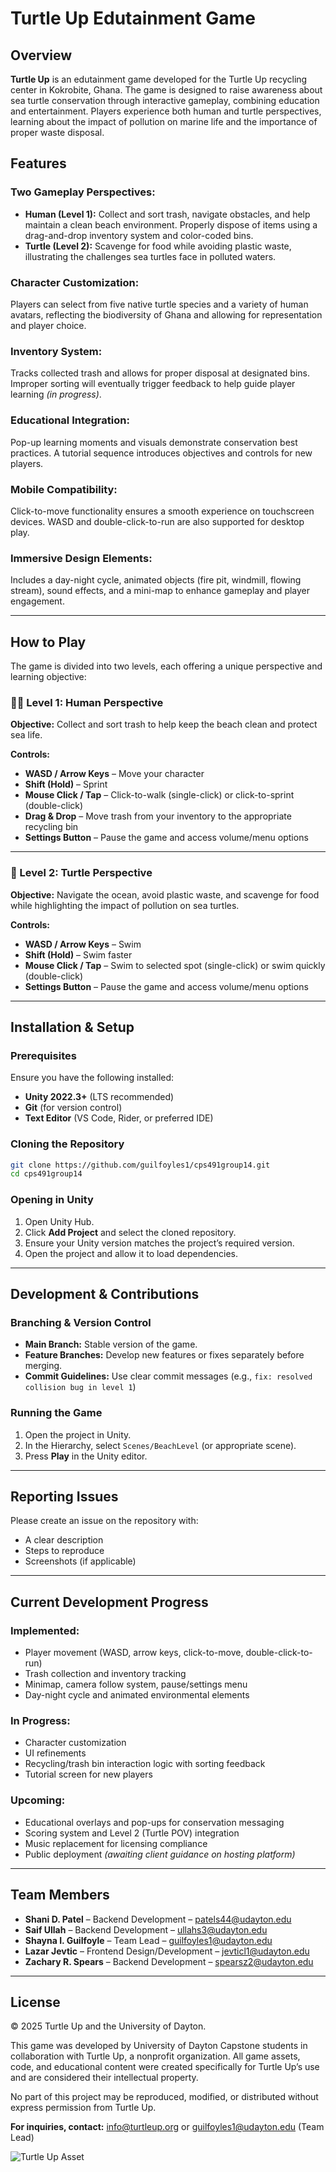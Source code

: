 # Turtle Up Edutainment Game

## Overview  
**Turtle Up** is an edutainment game developed for the Turtle Up recycling center in Kokrobite, Ghana. The game is designed to raise awareness about sea turtle conservation through interactive gameplay, combining education and entertainment. Players experience both human and turtle perspectives, learning about the impact of pollution on marine life and the importance of proper waste disposal.

## Features

### Two Gameplay Perspectives:
- **Human (Level 1):** Collect and sort trash, navigate obstacles, and help maintain a clean beach environment. Properly dispose of items using a drag-and-drop inventory system and color-coded bins.
- **Turtle (Level 2):** Scavenge for food while avoiding plastic waste, illustrating the challenges sea turtles face in polluted waters.

### Character Customization:
Players can select from five native turtle species and a variety of human avatars, reflecting the biodiversity of Ghana and allowing for representation and player choice.

### Inventory System:
Tracks collected trash and allows for proper disposal at designated bins. Improper sorting will eventually trigger feedback to help guide player learning *(in progress)*.

### Educational Integration:
Pop-up learning moments and visuals demonstrate conservation best practices. A tutorial sequence introduces objectives and controls for new players.

### Mobile Compatibility:
Click-to-move functionality ensures a smooth experience on touchscreen devices. WASD and double-click-to-run are also supported for desktop play.

### Immersive Design Elements:
Includes a day-night cycle, animated objects (fire pit, windmill, flowing stream), sound effects, and a mini-map to enhance gameplay and player engagement.

---

##  How to Play

The game is divided into two levels, each offering a unique perspective and learning objective:

### 🧍🏾 Level 1: Human Perspective  
**Objective:** Collect and sort trash to help keep the beach clean and protect sea life.

**Controls:**
- **WASD / Arrow Keys** – Move your character  
- **Shift (Hold)** – Sprint  
- **Mouse Click / Tap** – Click-to-walk (single-click) or click-to-sprint (double-click)  
- **Drag & Drop** – Move trash from your inventory to the appropriate recycling bin  
- **Settings Button** – Pause the game and access volume/menu options  

---

### 🐢 Level 2: Turtle Perspective  
**Objective:** Navigate the ocean, avoid plastic waste, and scavenge for food while highlighting the impact of pollution on sea turtles.

**Controls:**
- **WASD / Arrow Keys** – Swim  
- **Shift (Hold)** – Swim faster  
- **Mouse Click / Tap** – Swim to selected spot (single-click) or swim quickly (double-click)  
- **Settings Button** – Pause the game and access volume/menu options  

---

## Installation & Setup

### Prerequisites
Ensure you have the following installed:
- **Unity 2022.3+** (LTS recommended)  
- **Git** (for version control)  
- **Text Editor** (VS Code, Rider, or preferred IDE)  

### Cloning the Repository
```bash
git clone https://github.com/guilfoyles1/cps491group14.git
cd cps491group14
```

### Opening in Unity
1. Open Unity Hub.  
2. Click **Add Project** and select the cloned repository.  
3. Ensure your Unity version matches the project’s required version.  
4. Open the project and allow it to load dependencies.  

---

## Development & Contributions

### Branching & Version Control
- **Main Branch:** Stable version of the game.  
- **Feature Branches:** Develop new features or fixes separately before merging.  
- **Commit Guidelines:** Use clear commit messages (e.g., `fix: resolved collision bug in level 1`)  

### Running the Game
1. Open the project in Unity.  
2. In the Hierarchy, select `Scenes/BeachLevel` (or appropriate scene).  
3. Press **Play** in the Unity editor.  

---

## Reporting Issues

Please create an issue on the repository with:
- A clear description  
- Steps to reproduce  
- Screenshots (if applicable)  

---

## Current Development Progress

### Implemented:
- Player movement (WASD, arrow keys, click-to-move, double-click-to-run)  
- Trash collection and inventory tracking  
- Minimap, camera follow system, pause/settings menu  
- Day-night cycle and animated environmental elements  

### In Progress:
- Character customization  
- UI refinements  
- Recycling/trash bin interaction logic with sorting feedback  
- Tutorial screen for new players  

### Upcoming:
- Educational overlays and pop-ups for conservation messaging  
- Scoring system and Level 2 (Turtle POV) integration  
- Music replacement for licensing compliance  
- Public deployment *(awaiting client guidance on hosting platform)*  

---

## Team Members
- **Shani D. Patel** – Backend Development – patels44@udayton.edu  
- **Saif Ullah** – Backend Development – ullahs3@udayton.edu  
- **Shayna I. Guilfoyle** – Team Lead – guilfoyles1@udayton.edu  
- **Lazar Jevtic** – Frontend Design/Development – jevticl1@udayton.edu  
- **Zachary R. Spears** – Backend Development – spearsz2@udayton.edu  

---

## License

© 2025 Turtle Up and the University of Dayton.

This game was developed by University of Dayton Capstone students in collaboration with Turtle Up, a nonprofit organization. All game assets, code, and educational content were created specifically for Turtle Up’s use and are considered their intellectual property.

No part of this project may be reproduced, modified, or distributed without express permission from Turtle Up.

**For inquiries, contact:** [info@turtleup.org](mailto:info@turtleup.org) or [guilfoyles1@udayton.edu](mailto:guilfoyles1@udayton.edu) (Team Lead)

![Turtle Up Asset](TurtleUpAsset.png?raw=true)
